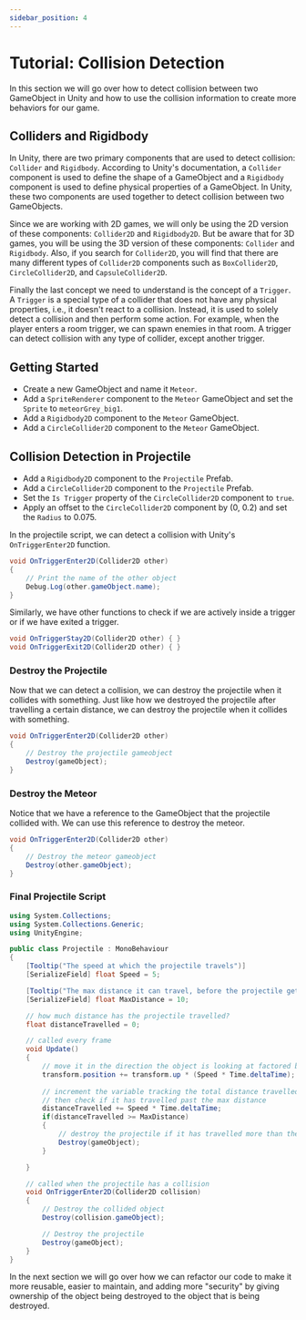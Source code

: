 ```yaml
---
sidebar_position: 4
---
```


# Tutorial: Collision Detection
In this section we will go over how to detect collision between two GameObject in Unity and how to use the collision information to create more behaviors for our game.

## Colliders and Rigidbody
In Unity, there are two primary components that are used to detect collision: `Collider` and `Rigidbody`. According to Unity's documentation, a `Collider` component is used to define the shape of a GameObject and a `Rigidbody` component is used to define physical properties of a GameObject. In Unity, these two components are used together to detect collision between two GameObjects.

Since we are working with 2D games, we will only be using the 2D version of these components: `Collider2D` and `Rigidbody2D`. But be aware that for 3D games, you will be using the 3D version of these components: `Collider` and `Rigidbody`. Also, if you search for `Collider2D`, you will find that there are many different types of `Collider2D` components such as `BoxCollider2D`, `CircleCollider2D`, and `CapsuleCollider2D`.

Finally the last concept we need to understand is the concept of a `Trigger`. A `Trigger` is a special type of a collider that does not have any physical properties, i.e., it doesn't react to a collision. Instead, it is used to solely detect a collision and then perform some action. For example, when the player enters a room trigger, we can spawn enemies in that room. A trigger can detect collision with any type of collider, except another trigger.

## Getting Started
- Create a new GameObject and name it `Meteor`.
- Add a `SpriteRenderer` component to the `Meteor` GameObject and set the `Sprite` to `meteorGrey_big1`.
- Add a `Rigidbody2D` component to the `Meteor` GameObject.
- Add a `CircleCollider2D` component to the `Meteor` GameObject.

## Collision Detection in Projectile
- Add a `Rigidbody2D` component to the `Projectile` Prefab.
- Add a `CircleCollider2D` component to the `Projectile` Prefab.
- Set the `Is Trigger` property of the `CircleCollider2D` component to `true`.
- Apply an offset to the `CircleCollider2D` component by (0, 0.2) and set the `Radius` to 0.075.

In the projectile script, we can detect a collision with Unity's `OnTriggerEnter2D` function.

```csharp
void OnTriggerEnter2D(Collider2D other)
{
    // Print the name of the other object
    Debug.Log(other.gameObject.name);
}
```

Similarly, we have other functions to check if we are actively inside a trigger or if we have exited a trigger.

```csharp
void OnTriggerStay2D(Collider2D other) { }
void OnTriggerExit2D(Collider2D other) { }
```

### Destroy the Projectile
Now that we can detect a collision, we can destroy the projectile when it collides with something. Just like how we destroyed the projectile after travelling a certain distance, we can destroy the projectile when it collides with something.

```csharp
void OnTriggerEnter2D(Collider2D other)
{
    // Destroy the projectile gameobject
    Destroy(gameObject);
}
```

### Destroy the Meteor
Notice that we have a reference to the GameObject that the projectile collided with. We can use this reference to destroy the meteor.

```csharp
void OnTriggerEnter2D(Collider2D other)
{
    // Destroy the meteor gameobject
    Destroy(other.gameObject);
}
```

### Final Projectile Script
```csharp
using System.Collections;
using System.Collections.Generic;
using UnityEngine;

public class Projectile : MonoBehaviour
{
	[Tooltip("The speed at which the projectile travels")]
	[SerializeField] float Speed = 5;

	[Tooltip("The max distance it can travel, before the projectile gets destroyed")]
	[SerializeField] float MaxDistance = 10;

	// how much distance has the projectile travelled?
	float distanceTravelled = 0;

	// called every frame
	void Update()
	{
		// move it in the direction the object is looking at factored by speed
		transform.position += transform.up * (Speed * Time.deltaTime);
		
		// increment the variable tracking the total distance travelled by the projectile,
		// then check if it has travelled past the max distance
		distanceTravelled += Speed * Time.deltaTime;
		if(distanceTravelled >= MaxDistance)
		{
			// destroy the projectile if it has travelled more than the max distance
			Destroy(gameObject);
		}

	}

	// called when the projectile has a collision
	void OnTriggerEnter2D(Collider2D collision)
	{
		// Destroy the collided object
        Destroy(collision.gameObject);

        // Destroy the projectile
        Destroy(gameObject);
	}
}
```

In the next section we will go over how we can refactor our code to make it more reusable, easier to maintain, and adding more "security" by giving ownership of the object being destroyed to the object that is being destroyed.

